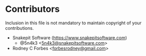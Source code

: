 # Contributors

Inclusion in this file is not mandatory to maintain copyright of your contributions.

* Snakepit Software (<https://www.snakepitsoftware.com>)
  * @5n4k3 <<5n4k3@snakepitsoftware.com>>
* Rodney C Forbes <<forbesrodney@gmail.com>>
